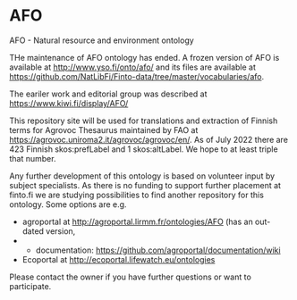 # AFO
AFO - Natural resource and environment ontology

THe maintenance of AFO ontology has ended. 
A frozen version of AFO is available at http://www.yso.fi/onto/afo/
and its files are available at https://github.com/NatLibFi/Finto-data/tree/master/vocabularies/afo.

The eariler work and editorial group was described at https://www.kiwi.fi/display/AFO/

This repository site will be used for translations and extraction of Finnish terms for Agrovoc Thesaurus maintained by FAO at https://agrovoc.uniroma2.it/agrovoc/agrovoc/en/.   As of July 2022 there are 423 Finnish skos:prefLabel and 1 skos:altLabel.
We hope to at least triple that number.

Any further development of this ontology is based on volunteer input by subject specialists. 
As there is no funding to support further placement at finto.fi we are studying possibilities to find another repository for this ontology.
Some options are e.g. 
- agroportal at http://agroportal.lirmm.fr/ontologies/AFO  (has an out-dated version, 
- - documentation: https://github.com/agroportal/documentation/wiki
- Ecoportal at http://ecoportal.lifewatch.eu/ontologies

Please contact the owner if you have further questions or want to participate.
